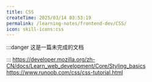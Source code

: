 ```yaml
---
title: CSS
createTime: 2025/03/14 03:53:19
permalink: /learning-notes/frontend-dev/CSS/
icon: skill-icons:css
---
```

:::danger 这是一篇未完成的文档

:::
https://developer.mozilla.org/zh-CN/docs/Learn_web_development/Core/Styling_basics
https://www.runoob.com/css/css-tutorial.html